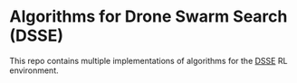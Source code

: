 # Algorithms for Drone Swarm Search (DSSE)

This repo contains multiple implementations of algorithms for the [DSSE](https://github.com/pfeinsper/drone-swarm-search) RL environment.